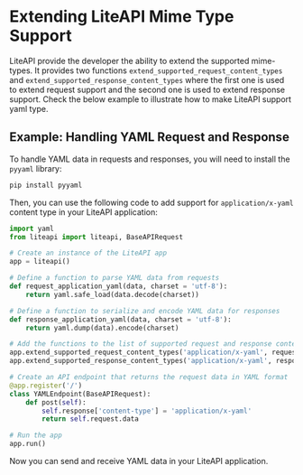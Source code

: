 # Extending LiteAPI Mime Type Support

LiteAPI provide the developer the ability to extend the supported mime-types. It provides two functions `extend_supported_request_content_types` and `extend_supported_response_content_types` where the first one is used to extend request support and the second one is used to extend response support. Check the below example to illustrate how to make LiteAPI support yaml type.
 
## Example: Handling YAML Request and Response

To handle YAML data in requests and responses, you will need to install the `pyyaml` library:

```bash
pip install pyyaml
``` 

Then, you can use the following code to add support for `application/x-yaml` content type in your LiteAPI application:

```python
import yaml
from liteapi import liteapi, BaseAPIRequest

# Create an instance of the LiteAPI app
app = liteapi()

# Define a function to parse YAML data from requests
def request_application_yaml(data, charset = 'utf-8'):
    return yaml.safe_load(data.decode(charset))

# Define a function to serialize and encode YAML data for responses
def response_application_yaml(data, charset = 'utf-8'):
    return yaml.dump(data).encode(charset)

# Add the functions to the list of supported request and response content types
app.extend_supported_request_content_types('application/x-yaml', request_application_yaml)
app.extend_supported_response_content_types('application/x-yaml', response_application_yaml)

# Create an API endpoint that returns the request data in YAML format
@app.register('/')
class YAMLEndpoint(BaseAPIRequest):
    def post(self):
        self.response['content-type'] = 'application/x-yaml'
        return self.request.data

# Run the app
app.run()
``` 

Now you can send and receive YAML data in your LiteAPI application.
